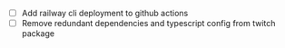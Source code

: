 - [ ] Add railway cli deployment to github actions
- [ ] Remove redundant dependencies and typescript config from twitch package
